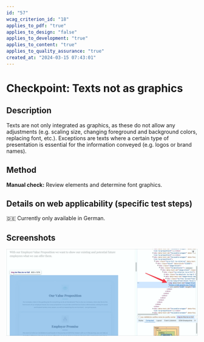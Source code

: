 ```yaml
---
id: "57"
wcag_criterion_id: "18"
applies_to_pdf: "true"
applies_to_design: "false"
applies_to_development: "true"
applies_to_content: "true"
applies_to_quality_assurance: "true"
created_at: "2024-03-15 07:43:01"
---
```


# Checkpoint: Texts not as graphics

## Description

Texts are not only integrated as graphics, as these do not allow any adjustments (e.g. scaling size, changing foreground and background colors, replacing font, etc.). Exceptions are texts where a certain type of presentation is essential for the information conveyed (e.g. logos or brand names).

## Method

**Manual check:** Review elements and determine font graphics.

## Details on web applicability (specific test steps)

🇩🇪 Currently only available in German.

## Screenshots

![Ein komplexer Text nur als Bild umgesetzt](images/ein-komplexer-text-nur-als-bild-umgesetzt.png)
